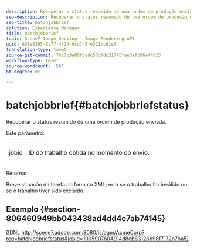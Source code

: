 ```yaml
---
description: Recuperar o status resumido de uma ordem de produção enviada.
seo-description: Recuperar o status resumido de uma ordem de produção enviada.
seo-title: batchjobbrief
solution: Experience Manager
title: batchjobbrief
topic: Scene7 Image Serving - Image Rendering API
uuid: 601e8395-8a77-4324-9cd7-5fe321bc91e3
translation-type: tm+mt
source-git-commit: 7bc7b3a86fbcdc57cfdc31745fae3afc06e44b15
workflow-type: tm+mt
source-wordcount: '56'
ht-degree: 0%

---
```



# batchjobbrief{#batchjobbriefstatus}

Recuperar o status resumido de uma ordem de produção enviada.

Este parâmetro:

<table id="simpletable_86E581DBB352479CB4CB531434D91E83"> 
 <tr class="strow"> 
  <td class="stentry"> <p> <span class="codeph"> jobid  </span> </p> </td> 
  <td class="stentry"> <p>ID do trabalho obtida no momento do envio. </p> </td> 
 </tr> 
</table>

Retorna:

Breve situação da tarefa no formato XML; erro se o trabalho for inválido ou se o trabalho tiver sido excluído.

## Exemplo {#section-806460949bb043438ad4dd4e7ab74145}

[!DNL http://scene7.adobe.com:8080/is/agm/AcmeCorp?req=batchjobbriefstatus&jobid=1005907604914d8eb63126b98f7172n76a5]

